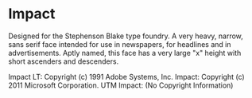 # Impact
Designed for the Stephenson Blake type foundry. A very heavy, narrow, sans serif face intended for use in newspapers, for headlines and in advertisements. Aptly named, this face has a very large "x" height with short ascenders and descenders.

Impact LT: Copyright (c) 1991 Adobe Systems, Inc. Impact: Copyright (c) 2011 Microsoft Corporation. UTM Impact: (No Copyright Information)
